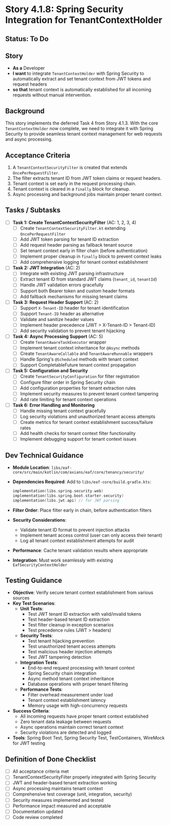# Story 4.1.8: Spring Security Integration for TenantContextHolder

## Status: To Do

## Story

- **As a** Developer
- **I want** to integrate `TenantContextHolder` with Spring Security to automatically extract and set tenant context from JWT tokens and request headers
- **so that** tenant context is automatically established for all incoming requests without manual intervention.

## Background

This story implements the deferred Task 4 from Story 4.1.3. With the core `TenantContextHolder` now complete, we need to integrate it with Spring Security to provide seamless tenant context management for web requests and async processing.

## Acceptance Criteria

1. A `TenantContextSecurityFilter` is created that extends `OncePerRequestFilter`.
2. The filter extracts tenant ID from JWT token claims or request headers.
3. Tenant context is set early in the request processing chain.
4. Tenant context is cleared in a `finally` block for cleanup.
5. Async processing and background jobs maintain proper tenant context.

## Tasks / Subtasks

- [ ] **Task 1: Create TenantContextSecurityFilter** (AC: 1, 2, 3, 4)
  - [ ] Create `TenantContextSecurityFilter.kt` extending `OncePerRequestFilter`
  - [ ] Add JWT token parsing for tenant ID extraction
  - [ ] Add request header parsing as fallback tenant source
  - [ ] Set tenant context early in filter chain (before authentication)
  - [ ] Implement proper cleanup in `finally` block to prevent context leaks
  - [ ] Add comprehensive logging for tenant context establishment

- [ ] **Task 2: JWT Integration** (AC: 2)
  - [ ] Integrate with existing JWT parsing infrastructure
  - [ ] Extract tenant ID from standard JWT claims (`tenant_id`, `tenantId`)
  - [ ] Handle JWT validation errors gracefully
  - [ ] Support both Bearer token and custom header formats
  - [ ] Add fallback mechanisms for missing tenant claims

- [ ] **Task 3: Request Header Support** (AC: 2)
  - [ ] Support `X-Tenant-ID` header for tenant identification
  - [ ] Support `Tenant-ID` header as alternative
  - [ ] Validate and sanitize header values
  - [ ] Implement header precedence (JWT > X-Tenant-ID > Tenant-ID)
  - [ ] Add security validation to prevent tenant hijacking

- [ ] **Task 4: Async Processing Support** (AC: 5)
  - [ ] Create `TenantAwareTaskExecutor` wrapper
  - [ ] Implement tenant context inheritance for `@Async` methods
  - [ ] Create `TenantAwareCallable` and `TenantAwareRunnable` wrappers
  - [ ] Handle Spring's `@Scheduled` methods with tenant context
  - [ ] Support CompletableFuture tenant context propagation

- [ ] **Task 5: Configuration and Security**
  - [ ] Create `TenantSecurityConfiguration` for filter registration
  - [ ] Configure filter order in Spring Security chain
  - [ ] Add configuration properties for tenant extraction rules
  - [ ] Implement security measures to prevent tenant context tampering
  - [ ] Add rate limiting for tenant context operations

- [ ] **Task 6: Error Handling and Monitoring**
  - [ ] Handle missing tenant context gracefully
  - [ ] Log security violations and unauthorized tenant access attempts
  - [ ] Create metrics for tenant context establishment success/failure rates
  - [ ] Add health checks for tenant context filter functionality
  - [ ] Implement debugging support for tenant context issues

## Dev Technical Guidance

- **Module Location**: `libs/eaf-core/src/main/kotlin/com/axians/eaf/core/tenancy/security/`
- **Dependencies Required**: Add to `libs/eaf-core/build.gradle.kts`:

  ```kotlin
  implementation(libs.spring.security.web)
  implementation(libs.spring.boot.starter.security)
  implementation(libs.jwt.api) // for JWT parsing
  ```

- **Filter Order**: Place filter early in chain, before authentication filters
- **Security Considerations**:
  - Validate tenant ID format to prevent injection attacks
  - Implement tenant access control (user can only access their tenant)
  - Log all tenant context establishment attempts for audit
- **Performance**: Cache tenant validation results where appropriate
- **Integration**: Must work seamlessly with existing `EafSecurityContextHolder`

## Testing Guidance

- **Objective**: Verify secure tenant context establishment from various sources
- **Key Test Scenarios**:
  - **Unit Tests**:
    - Test JWT tenant ID extraction with valid/invalid tokens
    - Test header-based tenant ID extraction
    - Test filter cleanup in exception scenarios
    - Test precedence rules (JWT > headers)
  - **Security Tests**:
    - Test tenant hijacking prevention
    - Test unauthorized tenant access attempts
    - Test malicious header injection attempts
    - Test JWT tampering detection
  - **Integration Tests**:
    - End-to-end request processing with tenant context
    - Spring Security chain integration
    - Async method tenant context inheritance
    - Database operations with proper tenant filtering
  - **Performance Tests**:
    - Filter overhead measurement under load
    - Tenant context establishment latency
    - Memory usage with high-concurrency requests
- **Success Criteria**:
  - All incoming requests have proper tenant context established
  - Zero tenant data leakage between requests
  - Async operations maintain correct tenant context
  - Security violations are detected and logged
- **Tools**: Spring Boot Test, Spring Security Test, TestContainers, WireMock for JWT testing

## Definition of Done Checklist

- [ ] All acceptance criteria met
- [ ] TenantContextSecurityFilter properly integrated with Spring Security
- [ ] JWT and header-based tenant extraction working
- [ ] Async processing maintains tenant context
- [ ] Comprehensive test coverage (unit, integration, security)
- [ ] Security measures implemented and tested
- [ ] Performance impact measured and acceptable
- [ ] Documentation updated
- [ ] Code review completed

